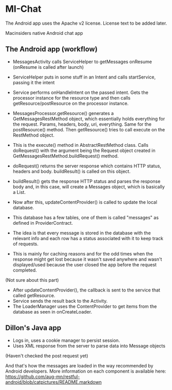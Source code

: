 MI-Chat
=======

The Android app uses the Apache v2 license. License text to be added later.

Macinsiders native Android chat app

The Android app (workflow)
---------------

- MessagesActivity calls ServiceHelper to getMessages onResume (onResume is called after launch)
- ServiceHelper puts in some stuff in an Intent and calls startService, passing it the intent
- Service performs onHandleIntent on the passed intent. Gets the processor instance for the resource type and then calls getResource/postResource on the processor instance.
- MessagesProcessor.getResource() generates a GetMessagesRestMethod object, which essentially holds everything for the request. Params, headers, body, uri, everything. Same for the postResource() method. Then getResource() tries to call execute on the RestMethod object.
- This is the execute() method in AbstractRestMethod class. Calls doRequest() with the argument being the Request object created in GetMessagesRestMethod.buildRequest() method.
- doRequest() returns the server response which contains HTTP status, headers and body. buildResult() is called on this object. 
- buildResult() gets the response HTTP status and parses the response body and, in this case, will create a Messages object, which is basically a List<Message>.


- Now after this, updateContentProvider() is called to update the local database.
- This database has a few tables, one of them is called "messages" as defined in ProviderContract.
- The idea is that every message is stored in the database with the relevant info and each row has a status associated with it to keep track of requests.
- This is mainly for caching reasons and for the odd times when the response might get lost because it wasn't saved anywhere and wasn't displayed/used because the user closed the app before the request completed.


(Not sure about this part)
- After updateContentProvider(), the callback is sent to the service that called getResource.
- Service sends the result back to the Activity.
- The LoaderManager uses the ContentProvider to get items from the database as seen in onCreateLoader.

Dillon's Java app
-------------

- Logs in, uses a cookie manager to persist session.
- Uses XML response from the server to parse data into Message objects

(Haven't checked the post request yet)

And that's how the messages are loaded in the way recommended by Android developers.
More information on each component is available here: https://github.com/aug-mn/restful-android/blob/catpictures/README.markdown
